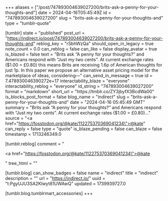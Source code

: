 +++
aliases = ["/post/747893004639027200/brits-ask-a-penny-for-your-thoughts-and"]
date = 2024-04-16T05:45:49Z
id = "747893004639027200"
slug = "brits-ask-a-penny-for-your-thoughts-and"
type = "tumblr-quote"

[tumblr]
state = "published"
post_url = "https://indirect.io/post/747893004639027200/brits-ask-a-penny-for-your-thoughts-and"
reblog_key = "rSbhWzQa"
should_open_in_legacy = true
note_count = 0.0
can_reblog = false
can_like = false
display_avatar = true
is_blazed = false
text = "Brits ask “A penny for your thoughts?” and Americans respond with “Just my two cents”. At current exchange rates ($1.00 = £0.80) this means Brits are receiving 1.6p of American thoughts for just 1p. In this paper we propose an alternative asset pricing model for the marketplace of ideas, considering—"
can_send_in_message = true
id = 7.478930046390272e+17
interactability_blaze = "everyone"
interactability_reblog = "everyone"
id_string = "747893004639027200"
format = "markdown"
short_url = "https://tmblr.co/ZY3jbyfX3BcdWa00"
is_blocks_post_format = false
blog_name = "indirect"
slug = "brits-ask-a-penny-for-your-thoughts-and"
date = "2024-04-16 05:45:49 GMT"
summary = "Brits ask “A penny for your thoughts?” and Americans respond with “Just my two cents”. At current exchange rates ($1.00 = £0.80)..."
source = "<a href=\"https://fosstodon.org/@kate/112275370369041234\">@kate</a>"
can_reply = false
type = "quote"
is_blaze_pending = false
can_blaze = false
timestamp = 1713246349.0

[tumblr.reblog]
comment = "<p><a href=\"https://fosstodon.org/@kate/112275370369041234\">@kate</a></p>"
tree_html = ""

[tumblr.blog]
can_show_badges = false
name = "indirect"
title = "indirect"
description = ""
url = "https://indirect.io/"
uuid = "t:PgyUJU3SA2Klwyt81UWAwQ"
updated = 1739939727.0

[tumblr.blog.tumblrmart_accessories]
+++
